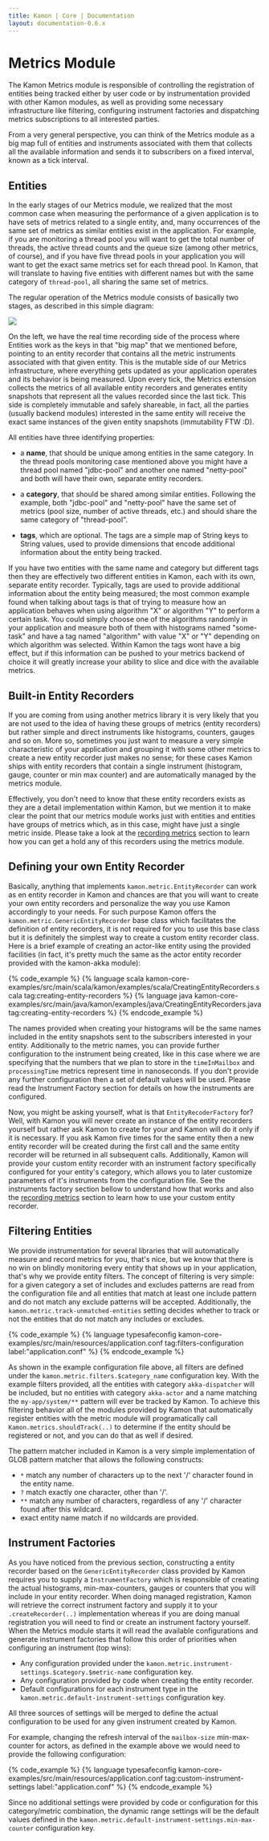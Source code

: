 ```yaml
---
title: Kamon | Core | Documentation
layout: documentation-0.6.x
---
```


Metrics Module
==============

The Kamon Metrics module is responsible of controlling the registration of entities being tracked either by user code or
by instrumentation provided with other Kamon modules, as well as providing some necessary infrastructure like filtering,
configuring instrument factories and dispatching metrics subscriptions to all interested parties.

From a very general perspective, you can think of the Metrics module as a big map full of entities and instruments
associated with them that collects all the available information and sends it to subscribers on a fixed interval, known
as a tick interval.


Entities
--------

In the early stages of our Metrics module, we realized that the most common case when measuring the performance of a
given application is to have sets of metrics related to a single entity, and, many occurrences of the same set of
metrics as similar entities exist in the application. For example, if you are monitoring a thread pool you will want to
get the total number of threads, the active thread counts and the queue size (among other metrics, of course), and if
you have five thread pools in your application you will want to get the exact same metrics set for each thread pool. In
Kamon, that will translate to having five entities with different names but with the same category of `thread-pool`, all
sharing the same set of metrics.

The regular operation of the Metrics module consists of basically two stages, as described in this simple diagram:

<img class="img-fluid" src="/assets/img/diagrams/metrics-module-overview.png">

On the left, we have the real time recording side of the process where Entities work as the keys in that "big map" that
we mentioned before, pointing to an entity recorder that contains all the metric instruments associated  with that given
entity. This is the mutable side of our Metrics infrastructure, where everything gets updated as your application
operates and its behavior is being measured. Upon every tick, the Metrics extension collects the metrics of all
available entity recorders and generates entity snapshots that represent all the values recorded since the last tick.
This side is completely immutable and safely shareable, in fact, all the parties (usually backend modules) interested in
the same entity will receive the exact same instances of the given entity snapshots (immutability FTW :D).

All entities have three identifying properties:

* a __name__, that should be unique among entities in the same category. In the thread pools monitoring case mentioned
above you might have a thread pool named "jdbc-pool" and another one named "netty-pool" and both will have their own,
separate entity recorders.

* a __category__, that should be shared among similar entities. Following the example, both "jdbc-pool" and "netty-pool"
have the same set of metrics (pool size, number of active threads, etc.) and should share the same category of
"thread-pool".

* __tags__, which are optional. The tags are a simple map of String keys to String values, used to provide dimensions
that encode additional information about the entity being tracked.

If you have two entities with the same name and category but different tags then they are effectively two different
entities in Kamon, each with its own, separate entity recorder. Typically, tags are used to provide additional
information about the entity being measured; the most common example found when talking about tags is that of trying to
measure how an application behaves when using algorithm "X" or algorithm "Y" to perform a certain task. You could simply
choose one of the algorithms randomly in your application and measure both of them with histograms named "some-task" and
have a tag named "algorithm" with value "X" or "Y" depending on which algorithm was selected. Within Kamon the tags wont
have a big effect, but if this information can be pushed to your metrics backend of choice it will greatly increase your
ability to slice and dice with the available metrics.



Built-in Entity Recorders
-------------------------

If you are coming from using another metrics library it is very likely that you are not used to the idea of having these
groups of metrics (entity recorders) but rather simple and direct instruments like histograms, counters, gauges and so
on. More so, sometimes you just want to measure a very simple characteristic of your application and grouping it with
some other metrics to create a new entity recorder just makes no sense; for these cases Kamon ships with entity
recorders that contain a single instrument (histogram, gauge, counter or min max counter) and are automatically managed
by the metrics module.

Effectively, you don't need to know that these entity recorders exists as they are a detail implementation within Kamon,
but we mention it to make clear the point that our metrics module works just with entities and entities have groups of
metrics which, as in this case, might have just a single metric inside. Please take a look at the [recording metrics]
section to learn how you can get a hold any of this recorders using the metrics module.



Defining your own Entity Recorder
---------------------------------

Basically, anything that implements `kamon.metric.EntityRecorder` can work as en entity recorder in Kamon and chances
are that you will want to create your own entity recorders and personalize the way you use Kamon accordingly to your
needs. For such purpose Kamon offers the `kamon.metric.GenericEntityRecorder` base class which facilitates the
definition of entity recorders, it is not required for you to use this base class but it is definitely the simplest way
to create a custom entity recorder class. Here is a brief example of creating an actor-like entity using the provided
facilities (in fact, it's pretty much the same as the actor entity recorder provided with the kamon-akka module):

{% code_example %}
{%   language scala kamon-core-examples/src/main/scala/kamon/examples/scala/CreatingEntityRecorders.scala tag:creating-entity-recorders %}
{%   language java kamon-core-examples/src/main/java/kamon/examples/java/CreatingEntityRecorders.java tag:creating-entity-recorders %}
{% endcode_example %}

The names provided when creating your histograms will be the same names included in the entity snapshots sent to the
subscribers interested in your entity. Additionally to the metric names, you can provide further configuration to the
instrument being created, like in this case where we are specifying that the numbers that we plan to store in the
`timeInMailbox` and `processingTime` metrics represent time in nanoseconds. If you don't provide any further
configuration then a set of default values will be used. Please read the Instrument Factory section for details on how
the instruments are configured.

Now, you might be asking yourself, what is that `EntityRecoderFactory` for? Well, with Kamon you will never create an
instance of the entity recorders yourself but rather ask Kamon to create for your and Kamon will do it only if it is
necessary. If you ask Kamon five times for the same entity then a new entity recorder will be created during the first
call and the same entity recorder will be returned in all subsequent calls. Additionally, Kamon will provide your custom
entity recorder with an instrument factory specifically configured for your entity's category, which allows you to later
customize parameters of it's instruments from the configuration file. See the instruments factory section bellow to
understand how that works and also the [recording metrics] section to learn how to use your custom entity recorder.



Filtering Entities
------------------

We provide instrumentation for several libraries that will automatically measure and record metrics for you, that's
nice, but we know that there is no win on blindly monitoring every entity that shows up in your application, that's why
we provide entity filters. The concept of filtering is very simple: for a given category a set of includes and excludes
patterns are read from the configuration file and all entities that match at least one include pattern and do not match
any exclude patterns will be accepted. Additionally, the `kamon.metric.track-unmatched-entities` setting decides whether
to track or not the entities that do not match any includes or excludes.

{% code_example %}
{%   language typesafeconfig kamon-core-examples/src/main/resources/application.conf tag:filters-configuration label:"application.conf" %}
{% endcode_example %}

As shown in the example configuration file above, all filters are defined under the
`kamon.metric.filters.$category_name` configuration key. With the example filters provided, all the entities with
category `akka-dispatcher` will be included, but no entities with category `akka-actor` and a name matching the
`my-app/system/**` pattern will ever be tracked by Kamon. To achieve this filtering behavior all of the modules provided
by Kamon that automatically register entities with the metric module will programatically call
`Kamon.metrics.shouldTrack(..)` to determine if the entity should be registered or not, and you can do that as well if
desired.

The pattern matcher included in Kamon is a very simple implementation of GLOB pattern matcher that allows the
following constructs:

  - `*` match any number of characters up to the next '/' character found in the entity name.
  - `?` match exactly one character, other than '/'.
  - `**` match any number of characters, regardless of any '/' character found after this wildcard.
  - exact entity name match if no wildcards are provided.



Instrument Factories
--------------------

As you have noticed from the previous section, constructing a entity recorder based on the `GenericEntityRecorder`
class provided by Kamon requires you to supply a `InstrumentFactory` which is responsible of creating the actual
histograms, min-max-counters, gauges or counters that you will include in your entity recorder. When doing managed
registration, Kamon will retrieve the correct instrument factory and supply it to your `.createRecorder(..)`
implementation whereas if you are doing manual registration you will need to find or create an instrument factory
yourself. When the Metrics module starts it will read the available configurations and generate instrument factories
that follow this order of priorities when configuring an instrument (top wins):

  - Any configuration provided under the `kamon.metric.instrument-settings.$category.$metric-name` configuration key.
  - Any configuration provided by code when creating the entity recorder.
  - Default configurations for each instrument type in the `kamon.metric.default-instrument-settings` configuration key.

All three sources of settings will be merged to define the actual configuration to be used for any given instrument
created by Kamon.

For example, changing the refresh interval of the `mailbox-size` min-max-counter for actors, as defined in the example
above we would need to provide the following configuration:

{% code_example %}
{%   language typesafeconfig kamon-core-examples/src/main/resources/application.conf tag:custom-instrument-settings label:"application.conf" %}
{% endcode_example %}

Since no additional settings were provided by code or configuration for this category/metric combination, the dynamic
range settings will be the default values defined in the `kamon.metric.default-instrument-settings.min-max-counter`
configuration key.




[instruments]:../instruments/
[recording metrics]: ../recording-metrics/
